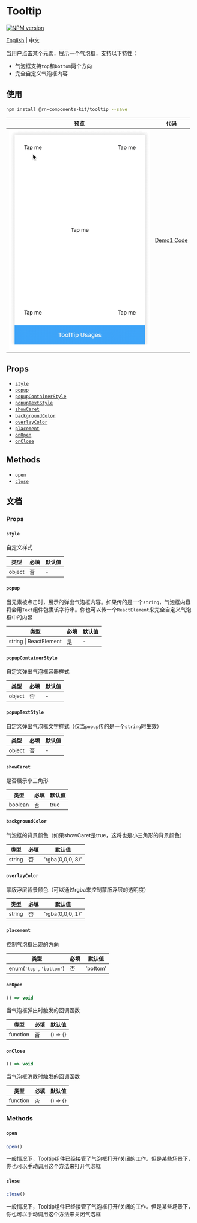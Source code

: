 # Tooltip

[![NPM version](https://img.shields.io/npm/v/@rn-components-kit/tooltip.svg)](https://www.npmjs.com/package/@rn-components-kit/tooltip)

[English](./README.md) | 中文

当用户点击某个元素，展示一个气泡框，支持以下特性：

- 气泡框支持`top`和`bottom`两个方向
- 完全自定义气泡框内容

## 使用

```bash
npm install @rn-components-kit/tooltip --save
```

|预览|代码|
|------------|:---------:|
|<img width="375" src="./preview/tooltip-usages.gif"/>|[Demo1 Code](./demos/Demo1.js)|

## Props

- [`style`](#style)
- [`popup`](#popup)
- [`popupContainerStyle`](#popupContainerStyle)
- [`popupTextStyle`](#popupTextStyle)
- [`showCaret`](#showCaret)
- [`backgroundColor`](#backgroundColor)
- [`overlayColor`](#overlayColor)
- [`placement`](#placement)
- [`onOpen`](#o否pen)
- [`onClose`](#onClose)

## Methods

- [`open`](#open)
- [`close`](#close)

## 文档

### Props

#### `style`

自定义样式

|类型|必填|默认值|
|----|--------|-------|
|object|否|-|

#### `popup`

当元素被点击时，展示的弹出气泡框内容。如果传的是一个`string`，气泡框内容将会用`Text`组件包裹该字符串。你也可以传一个`ReactElement`来完全自定义气泡框中的内容

|类型|必填|默认值|
|----|--------|-------|
|string \| ReactElement|是|-|

#### `popupContainerStyle`

自定义弹出气泡框容器样式

|类型|必填|默认值|
|----|--------|-------|
|object|否|-|

#### `popupTextStyle`

自定义弹出气泡框文字样式（仅当`popup`传的是一个`string`时生效）

|类型|必填|默认值|
|----|--------|-------|
|object|否|-|

#### `showCaret`

是否展示小三角形

|类型|必填|默认值|
|----|--------|-------|
|boolean|否|true|

#### `backgroundColor`

气泡框的背景颜色（如果showCaret是true，这将也是小三角形的背景颜色）

|类型|必填|默认值|
|----|--------|-------|
|string|否|'rgba(0,0,0,.8)'|

#### `overlayColor`

蒙版浮层背景颜色（可以通过rgba来控制蒙版浮层的透明度）

|类型|必填|默认值|
|----|--------|-------|
|string|否|'rgba(0,0,0,.1)'|

#### `placement`

控制气泡框出现的方向

|类型|必填|默认值|
|----|--------|-------|
|enum(`'top'`, `'bottom'`)|否|'bottom'|

#### `onOpen`

```js
() => void
```

当气泡框弹出时触发的回调函数

|类型|必填|默认值|
|----|--------|-------|
|function|否|() => {}|

#### `onClose`

```js
() => void
```

当气泡框消散时触发的回调函数

|类型|必填|默认值|
|----|--------|-------|
|function|否|() => {}|

### Methods

#### `open`

```js
open()
```

一般情况下，Tooltip组件已经接管了气泡框打开/关闭的工作。但是某些场景下，你也可以手动调用这个方法来打开气泡框

#### `close`

```js
close()
```

一般情况下，Tooltip组件已经接管了气泡框打开/关闭的工作。但是某些场景下，你也可以手动调用这个方法来关闭气泡框
